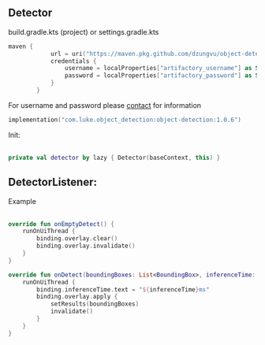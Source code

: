 
<h2>Detector</h2>

build.gradle.kts (project) or settings.gradle.kts

```gradle.kts
maven {
            url = uri("https://maven.pkg.github.com/dzungvu/object-detection-android")
            credentials {
                username = localProperties["artifactory_username"] as String
                password = localProperties["artifactory_password"] as String
            }
        }
```
For username and password please [contact](skype:live:thedung2709?chat) for information

```gradle.kts
implementation("com.luke.object_detection:object-detection:1.0.6")
```


Init:</br></br>

```kotlin
private val detector by lazy { Detector(baseContext, this) }
```

<h2>DetectorListener:</h2>
Example</br></br>

```kotlin
override fun onEmptyDetect() {
    runOnUiThread {
        binding.overlay.clear()
        binding.overlay.invalidate()
    }
}

override fun onDetect(boundingBoxes: List<BoundingBox>, inferenceTime: Long) {
    runOnUiThread {
        binding.inferenceTime.text = "${inferenceTime}ms"
        binding.overlay.apply {
            setResults(boundingBoxes)
            invalidate()
        }
    }
}
```

